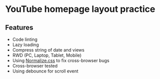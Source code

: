 # YouTube homepage layout practice

## Features

- Code linting
- Lazy loading
- Compress string of date and views
- RWD (PC, Laptop, Tablet, Mobile)
- Using [Normalize.css](https://necolas.github.io/normalize.css/) to fix cross-browser bugs
- Cross-browser tested
- Using debounce for scroll event
